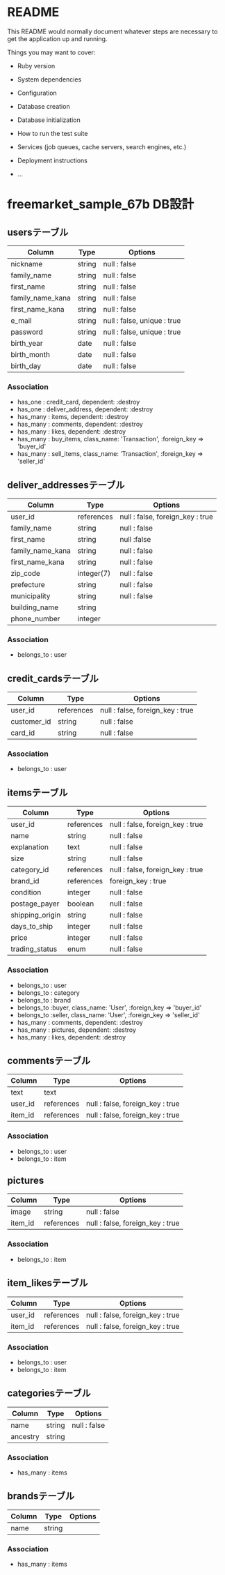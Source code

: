 # README

This README would normally document whatever steps are necessary to get the
application up and running.

Things you may want to cover:

* Ruby version

* System dependencies

* Configuration

* Database creation

* Database initialization

* How to run the test suite

* Services (job queues, cache servers, search engines, etc.)

* Deployment instructions

* ...

# freemarket_sample_67b DB設計
## usersテーブル

|Column|Type|Options|
|------|----|-------|
|nickname|string|null : false|
|family_name|string|null : false|
|first_name|string|null : false|
|family_name_kana|string|null : false|
|first_name_kana|string|null : false|
|e_mail|string|null : false, unique : true|
|password|string|null : false, unique : true|
|birth_year|date|null : false|
|birth_month|date|null : false|
|birth_day|date|null : false|

### Association
- has_one : credit_card, dependent: :destroy
- has_one : deliver_address, dependent: :destroy
- has_many : items, dependent: :destroy
- has_many : comments, dependent: :destroy
- has_many : likes, dependent: :destroy
- has_many : buy_items, class_name: 'Transaction', :foreign_key => 'buyer_id'
- has_many : sell_items, class_name: 'Transaction', :foreign_key => 'seller_id'

## deliver_addressesテーブル

|Column|Type|Options|
|------|----|-------|
|user_id|references|null : false, foreign_key : true|
|family_name|string|null : false|
|first_name|string|null :false|
|family_name_kana|string|null : false|
|first_name_kana|string|null : false|
|zip_code|integer(7)|null : false|
|prefecture|string|null : false|
|municipality|string|null : false|
|building_name|string|
|phone_number|integer|

### Association
- belongs_to : user

## credit_cardsテーブル

|Column|Type|Options|
|------|----|-------|
|user_id|references|null : false, foreign_key : true|
|customer_id|string|null : false|
|card_id|string|null : false|

### Association
- belongs_to : user

## itemsテーブル

|Column|Type|Options|
|------|----|-------|
|user_id|references|null : false, foreign_key : true|
|name|string|null : false|
|explanation|text|null : false|
|size|string|null : false|
|category_id|references|null : false, foreign_key : true|
|brand_id|references|foreign_key : true|
|condition|integer|null : false|
|postage_payer|boolean|null : false|
|shipping_origin|string|null : false|
|days_to_ship|integer|null : false|
|price|integer|null : false|
|trading_status|enum|null : false|

### Association
- belongs_to : user
- belongs_to : category
- belongs_to : brand
- belongs_to :buyer, class_name: 'User', :foreign_key => 'buyer_id'
- belongs_to :seller, class_name: 'User', :foreign_key => 'seller_id'
- has_many : comments, dependent: :destroy
- has_many : pictures, dependent: :destroy
- has_many : likes, dependent: :destroy

## commentsテーブル

|Column|Type|Options|
|------|----|-------|
|text|text|
|user_id|references|null : false, foreign_key : true|
|item_id|references|null : false, foreign_key : true|

### Association
- belongs_to : user
- belongs_to : item

## pictures

|Column|Type|Options|
|------|----|-------|
|image|string|null : false|
|item_id|references|null : false, foreign_key : true|

### Association
- belongs_to : item

## item_likesテーブル

|Column|Type|Options|
|------|----|-------|
|user_id|references|null : false, foreign_key : true|
|item_id|references|null : false, foreign_key : true|

### Association
- belongs_to : user
- belongs_to : item

## categoriesテーブル

|Column|Type|Options|
|------|----|-------|
|name|string|null : false|
|ancestry|string|

### Association
- has_many : items

## brandsテーブル

|Column|Type|Options|
|------|----|-------|
|name|string|

### Association
- has_many : items